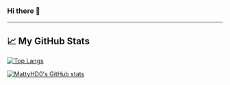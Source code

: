 ### Hi there 👋

---

## &#x1f4c8; My GitHub Stats

[![Top Langs](https://github-readme-stats.vercel.app/api/top-langs/?username=MattyHD0&theme=dark)](https://github.com/anuraghazra/github-readme-stats)

[![MattyHD0's GitHub stats](https://github-readme-stats.vercel.app/api?username=MattyHD0&theme=dark)](https://github.com/anuraghazra/github-readme-stats)
